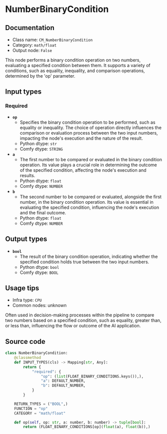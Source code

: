 # NumberBinaryCondition
## Documentation
- Class name: `CM_NumberBinaryCondition`
- Category: `math/float`
- Output node: `False`

This node performs a binary condition operation on two numbers, evaluating a specified condition between them. It supports a variety of conditions, such as equality, inequality, and comparison operations, determined by the 'op' parameter.
## Input types
### Required
- **`op`**
    - Specifies the binary condition operation to be performed, such as equality or inequality. The choice of operation directly influences the comparison or evaluation process between the two input numbers, impacting the node's execution and the nature of the result.
    - Python dtype: `str`
    - Comfy dtype: `STRING`
- **`a`**
    - The first number to be compared or evaluated in the binary condition operation. Its value plays a crucial role in determining the outcome of the specified condition, affecting the node's execution and results.
    - Python dtype: `float`
    - Comfy dtype: `NUMBER`
- **`b`**
    - The second number to be compared or evaluated, alongside the first number, in the binary condition operation. Its value is essential in evaluating the specified condition, influencing the node's execution and the final outcome.
    - Python dtype: `float`
    - Comfy dtype: `NUMBER`
## Output types
- **`bool`**
    - The result of the binary condition operation, indicating whether the specified condition holds true between the two input numbers.
    - Python dtype: `bool`
    - Comfy dtype: `BOOL`
## Usage tips
- Infra type: `CPU`
- Common nodes: unknown

Often used in decision-making processes within the pipeline to compare two numbers based on a specified condition, such as equality, greater than, or less than, influencing the flow or outcome of the AI application.
## Source code
```python
class NumberBinaryCondition:
    @classmethod
    def INPUT_TYPES(cls) -> Mapping[str, Any]:
        return {
            "required": {
                "op": (list(FLOAT_BINARY_CONDITIONS.keys()),),
                "a": DEFAULT_NUMBER,
                "b": DEFAULT_NUMBER,
            }
        }

    RETURN_TYPES = ("BOOL",)
    FUNCTION = "op"
    CATEGORY = "math/float"

    def op(self, op: str, a: number, b: number) -> tuple[bool]:
        return (FLOAT_BINARY_CONDITIONS[op](float(a), float(b)),)

```
